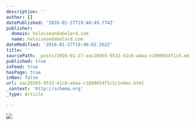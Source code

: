 ```yaml
---
description: ''
author: []
datePublished: '2016-01-27T19:40:49.774Z'
publisher:
  domain: heloiseandabelard.com
  name: heloiseandabelard.com
dateModified: '2016-01-27T19:40:02.262Z'
title: ''
sourcePath: _posts/2016-01-27-aac20365-9532-41c8-a4aa-c1890654f1c5.md
published: true
inFeed: true
hasPage: true
inNav: false
url: aac20365-9532-41c8-a4aa-c1890654f1c5/index.html
_context: 'http://schema.org'
_type: Article

---
```

![](http://heloiseandabelard.com/Images/Quotes-whenever.jpg)